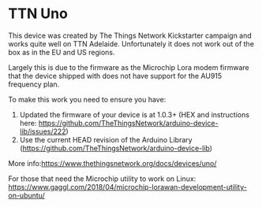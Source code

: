 # TTN Uno

This device was created by The Things Network Kickstarter campaign and works quite well on TTN Adelaide. Unfortunately it does not work out of the box as in the EU and US regions.

Largely this is due to the firmware as the Microchip Lora modem firmware that the device shipped with does not have support for the AU915 frequency plan.


To make this work you need to ensure you have:
1) Updated the firmware of your device is at 1.0.3+ (HEX and instructions here: https://github.com/TheThingsNetwork/arduino-device-lib/issues/222)
2) Use the current HEAD revision of the Arduino Library (https://github.com/TheThingsNetwork/arduino-device-lib)


More info:https://www.thethingsnetwork.org/docs/devices/uno/

For those that need the Microchip utility to work on Linux: https://www.gaggl.com/2018/04/microchip-lorawan-development-utility-on-ubuntu/
